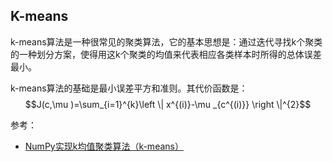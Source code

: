 ## K-means

k-means算法是一种很常见的聚类算法，它的基本思想是：通过迭代寻找k个聚类的一种划分方案，使得用这k个聚类的均值来代表相应各类样本时所得的总体误差最小。

k-means算法的基础是最小误差平方和准则。其代价函数是：
$$J(c,\mu )=\sum_{i=1}^{k}\left \| x^{(i)}-\mu _{c^{(i)}} \right \|^{2}$$

参考：
* [NumPy实现k均值聚类算法（k-means）](https://www.numpy.org.cn/article/advanced/numpy_kmeans.html)
